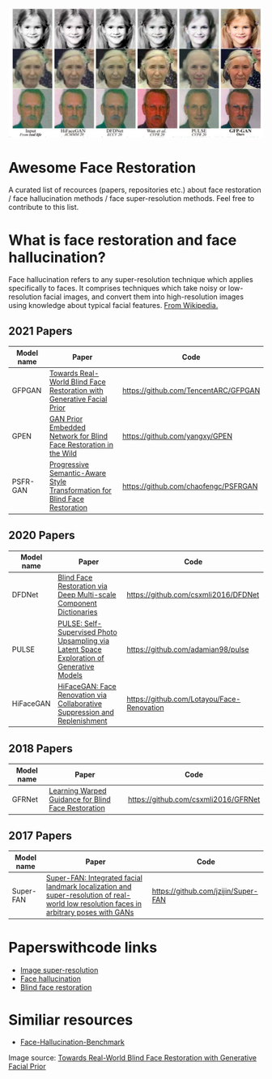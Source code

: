 ![illustation about face restoration](images/gfp_gan_img.jpg)


# Awesome Face Restoration
A curated list of recources (papers, repositories etc.) about face restoration / face hallucination methods / face super-resolution methods. Feel free to contribute to this list.

# What is face restoration and face hallucination?
Face hallucination refers to any super-resolution technique which applies specifically to faces. It comprises techniques which take noisy or low-resolution facial images, and convert them into high-resolution images using knowledge about typical facial features. [From Wikipedia.](https://en.wikipedia.org/wiki/Face_hallucination)

## 2021 Papers
| Model name | Paper | Code
| ----------- | ----------- | ----------- |
| GFPGAN | [Towards Real-World Blind Face Restoration with Generative Facial Prior](https://arxiv.org/abs/2101.04061) | https://github.com/TencentARC/GFPGAN
| GPEN | [GAN Prior Embedded Network for Blind Face Restoration in the Wild](https://arxiv.org/abs/2105.06070) | https://github.com/yangxy/GPEN
| PSFR-GAN | [Progressive Semantic-Aware Style Transformation for Blind Face Restoration](https://arxiv.org/abs/2009.08709) | https://github.com/chaofengc/PSFRGAN

## 2020 Papers
| Model name | Paper | Code
| ----------- | ----------- | ----------- |
| DFDNet | [Blind Face Restoration via Deep Multi-scale Component Dictionaries](https://arxiv.org/pdf/2008.00418.pdf) | https://github.com/csxmli2016/DFDNet 
| PULSE | [PULSE: Self-Supervised Photo Upsampling via Latent Space Exploration of Generative Models](https://arxiv.org/pdf/2003.03808.pdf) | https://github.com/adamian98/pulse
| HiFaceGAN | [HiFaceGAN: Face Renovation via Collaborative Suppression and Replenishment](https://arxiv.org/abs/2005.05005) | https://github.com/Lotayou/Face-Renovation


## 2018 Papers
| Model name | Paper | Code
| ----------- | ----------- | ----------- |
| GFRNet | [Learning Warped Guidance for Blind Face Restoration](https://arxiv.org/abs/1804.04829) | https://github.com/csxmli2016/GFRNet


## 2017 Papers
| Model name | Paper | Code
| ----------- | ----------- | ----------- |
| Super-FAN | [Super-FAN: Integrated facial landmark localization and super-resolution of real-world low resolution faces in arbitrary poses with GANs](https://openaccess.thecvf.com/content_cvpr_2018/papers/Bulat_Super-FAN_Integrated_Facial_CVPR_2018_paper.pdf) | https://github.com/jzijin/Super-FAN


# Paperswithcode links
* [Image super-resolution](https://paperswithcode.com/task/image-super-resolution)
* [Face hallucination](https://paperswithcode.com/task/face-hallucination)
* [Blind face restoration](https://paperswithcode.com/task/blind-face-restoration)


# Similiar resources
* [Face-Hallucination-Benchmark](https://github.com/junjun-jiang/Face-Hallucination-Benchmark)

Image source: [Towards Real-World Blind Face Restoration with Generative Facial Prior](https://arxiv.org/abs/2101.04061)
